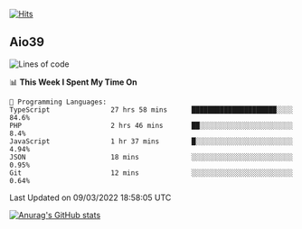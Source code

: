 [![Hits](https://hits.seeyoufarm.com/api/count/incr/badge.svg?url=https%3A%2F%2Fgithub.com%2Faio39&count_bg=%2339C5BB&title_bg=%23555555&icon=&icon_color=%23E7E7E7&title=hits&edge_flat=false)](https://hits.seeyoufarm.com)

## Aio39

<!--START_SECTION:waka-->
![Lines of code](https://img.shields.io/badge/From%20Hello%20World%20I%27ve%20Written-1%20Million%20lines%20of%20code-blue)

📊 **This Week I Spent My Time On** 

```text
💬 Programming Languages: 
TypeScript               27 hrs 58 mins      █████████████████████░░░░   84.6% 
PHP                      2 hrs 46 mins       ██░░░░░░░░░░░░░░░░░░░░░░░   8.4% 
JavaScript               1 hr 37 mins        █░░░░░░░░░░░░░░░░░░░░░░░░   4.94% 
JSON                     18 mins             ░░░░░░░░░░░░░░░░░░░░░░░░░   0.95% 
Git                      12 mins             ░░░░░░░░░░░░░░░░░░░░░░░░░   0.64%

```


 Last Updated on 09/03/2022 18:58:05 UTC
<!--END_SECTION:waka-->
[![Anurag's GitHub stats](https://github-readme-stats.vercel.app/api?username=aio39)](https://github.com/anuraghazra/github-readme-stats)

<!--
**aio39/aio39** is a ✨ _special_ ✨ repository because its `README.md` (this file) appears on your GitHub profile.

Here are some ideas to get you started:

- 🔭 I’m currently working on ...
- 🌱 I’m currently learning ...
- 👯 I’m looking to collaborate on ...
- 🤔 I’m looking for help with ...
- 💬 Ask me about ...
- 📫 How to reach me: ...
- 😄 Pronouns: ...
- ⚡ Fun fact: ...
-->
